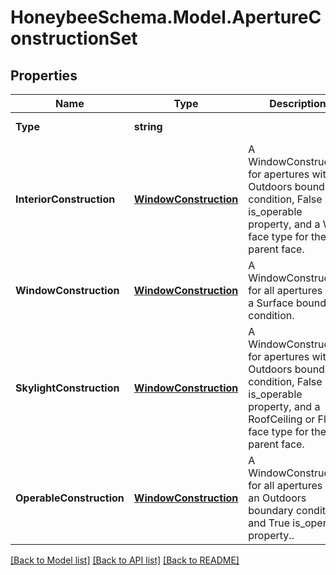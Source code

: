 
# HoneybeeSchema.Model.ApertureConstructionSet

## Properties

Name | Type | Description | Notes
------------ | ------------- | ------------- | -------------
**Type** | **string** |  | [optional] [default to "ApertureConstructionSet"]
**InteriorConstruction** | [**WindowConstruction**](WindowConstruction.md) | A WindowConstruction for apertures with an Outdoors boundary condition, False is_operable property, and a Wall face type for their parent face. | [optional] 
**WindowConstruction** | [**WindowConstruction**](WindowConstruction.md) | A WindowConstruction for all apertures with a Surface boundary condition. | [optional] 
**SkylightConstruction** | [**WindowConstruction**](WindowConstruction.md) | A WindowConstruction for apertures with a Outdoors boundary condition, False is_operable property, and a RoofCeiling or Floor face type for their parent face. | [optional] 
**OperableConstruction** | [**WindowConstruction**](WindowConstruction.md) | A WindowConstruction for all apertures with an Outdoors boundary condition and True is_operable property.. | [optional] 

[[Back to Model list]](../README.md#documentation-for-models)
[[Back to API list]](../README.md#documentation-for-api-endpoints)
[[Back to README]](../README.md)

